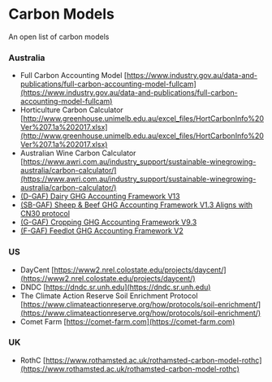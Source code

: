 # Carbon Models
An open list of carbon models

### Australia
* Full Carbon Accounting Model [https://www.industry.gov.au/data-and-publications/full-carbon-accounting-model-fullcam](https://www.industry.gov.au/data-and-publications/full-carbon-accounting-model-fullcam)
* Horticulture Carbon Calculator [http://www.greenhouse.unimelb.edu.au/excel_files/HortCarbonInfo%20Ver%207.1a%202017.xlsx](http://www.greenhouse.unimelb.edu.au/excel_files/HortCarbonInfo%20Ver%207.1a%202017.xlsx)
* Australian Wine Carbon Calculator [https://www.awri.com.au/industry_support/sustainable-winegrowing-australia/carbon-calculator/](https://www.awri.com.au/industry_support/sustainable-winegrowing-australia/carbon-calculator/)
* [(D-GAF) Dairy GHG Accounting Framework V13](https://www.piccc.org.au/Files/Tools/DairyGreenhouseV13.xlsx)
* [(SB-GAF) Sheep & Beef GHG Accounting Framework V1.3 Aligns with CN30 protocol](https://www.piccc.org.au/Files/Tools/SB-GAFv1.3.xlsm)
* [(G-GAF) Cropping GHG Accounting Framework V9.3](https://www.piccc.org.au/Files/Tools/GrainsGreenhouseV9.3.xlsx)
* [(F-GAF) Feedlot GHG Accounting Framework V2](https://www.piccc.org.au/Files/Tools/FeedlotbeefGreenhouseV2.xlsx)

### US
* DayCent [https://www2.nrel.colostate.edu/projects/daycent/](https://www2.nrel.colostate.edu/projects/daycent/)
* DNDC [https://dndc.sr.unh.edu](https://dndc.sr.unh.edu)
* The Climate Action Reserve Soil Enrichment Protocol [https://www.climateactionreserve.org/how/protocols/soil-enrichment/](https://www.climateactionreserve.org/how/protocols/soil-enrichment/)
* Comet Farm [https://comet-farm.com](https://comet-farm.com)

### UK
* RothC [https://www.rothamsted.ac.uk/rothamsted-carbon-model-rothc](https://www.rothamsted.ac.uk/rothamsted-carbon-model-rothc)
